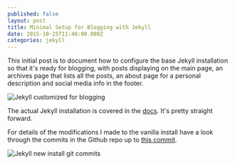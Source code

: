 ```yaml
---
published: false
layout: post
title: Minimal Setup for Blogging with Jekyll
date: 2015-10-25T11:40:00.000Z
categories: jekyll
---
```




This initial post is to document how to configure the base Jekyll installation so that it's ready for blogging, with posts displaying on the main page, an archives page that lists all the posts, an about page for a personal description and social media info in the footer.

![Jekyll customized for blogging]({{site.baseurl}}/_drafts/customized-jekyll-for-blogging.png)


The actual Jekyll installation is covered in the [docs](http://jekyllrb.com/docs/quickstart/). It's pretty straight forward.

For details of the modifications I made to the vanilla install have a look through the commits in the Github repo up to [this commit](https://github.com/mjgs/mjgs.github.io/commit/adf2a56ddf5427029ae0c65fe300e6e2a4366117).

![Jekyll new install git commits]({{site.baseurl}}/_drafts/github-jekyll-new-install-commits.png)

